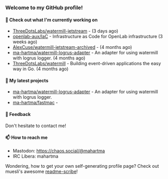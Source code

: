 ### Welcome to my GitHub profile!

#### 🔭 Check out what I'm currently working on

- [ThreeDotsLabs/watermill-jetstream](https://github.com/ThreeDotsLabs/watermill-jetstream) -  (3 days ago)
- [openlab-aux/IaC](https://github.com/openlab-aux/IaC) - Infrastructure as Code for OpenLab infrastructure (3 weeks ago)
- [AlexCuse/watermill-jetstream-archived](https://github.com/AlexCuse/watermill-jetstream-archived) -  (4 months ago)
- [ma-hartma/watermill-logrus-adapter](https://github.com/ma-hartma/watermill-logrus-adapter) - An adapter for using watermill with logrus logger. (4 months ago)
- [ThreeDotsLabs/watermill](https://github.com/ThreeDotsLabs/watermill) - Building event-driven applications the easy way in Go. (4 months ago)

#### 🌱 My latest projects

- [ma-hartma/watermill-logrus-adapter](https://github.com/ma-hartma/watermill-logrus-adapter) - An adapter for using watermill with logrus logger.
- [ma-hartma/fastmac](https://github.com/ma-hartma/fastmac) - 

#### 💬 Feedback

Don't hesitate to contact me!

#### 📫 How to reach me

- Mastodon: https://chaos.social/@mahartma
- IRC Libera: mahartma

Wondering, how to get your own self-generating profile page? 
Check out muesli's awesome [readme-scribe](https://github.com/muesli/readme-scribe)!
